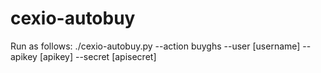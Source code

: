 cexio-autobuy
=============

Run as follows:
./cexio-autobuy.py --action buyghs --user [username] --apikey [apikey] --secret [apisecret]
